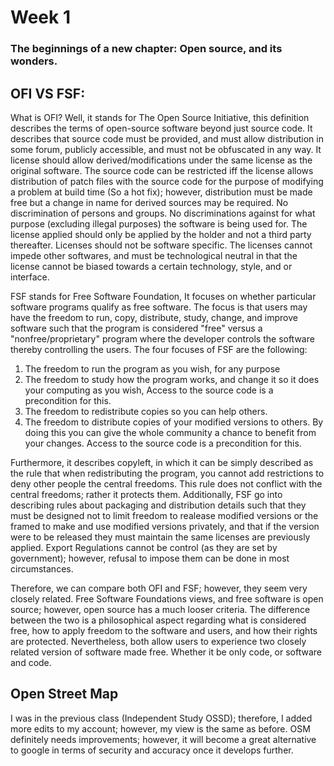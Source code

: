 # Week 1

### The beginnings of a new chapter: Open source, and its wonders.

## OFI VS FSF:

What is OFI? Well, it stands for The Open Source Initiative, this definition describes the terms of open-source software beyond just source code. It describes that source code must be provided, and must allow distribution in some forum, publicly accessible, and must not be obfuscated in any way. It license should allow derived/modifications under the same license as the original software. The source code can be restricted iff the license allows distribution of patch files with the source code for the purpose of modifying a problem at build time (So a hot fix); however, distribution must be made free but a change in name for derived sources may be required. No discrimination of persons and groups. No discriminations against for what purpose (excluding illegal purposes) the software is being used for. The license applied should only be applied by the holder and not a third party thereafter. Licenses should not be software specific. The licenses cannot impede other softwares, and must be technological neutral in that the license cannot be biased towards a certain technology, style, and or interface. 

FSF stands for Free Software Foundation, It focuses on whether particular software programs qualify as free software. The focus is that users may have the freedom to run, copy, distribute, study, change, and improve software such that the program is considered "free" versus a "nonfree/proprietary" program where the developer controls the software thereby controlling the users. The four focuses of FSF are the following: 
1) The freedom to run the program as you wish, for any purpose 
2) The freedom to study how the program works, and change it so it does your computing as you wish, Access to the source code is a precondition for this.
3) The freedom to redistribute copies so you can help others.
4) The freedom to distribute copies of your modified versions to others. By doing this you can give the whole community a chance to benefit from your changes. Access to the source code is a precondition for this.

Furthermore, it describes copyleft, in which it can be simply described as the rule that when redistributing the program, you cannot add restrictions to deny other people the central freedoms. This rule does not conflict with the central freedoms; rather it protects them.
Additionally, FSF go into describing rules about packaging and distribution details such that they must be designed not to limit freedom to realease modified versions or the framed to make and use modified versions privately, and that if the version were to be released they must maintain the same licenses are previously applied. Export Regulations cannot be control (as they are set by government); however, refusal to impose them can be done in most circumstances.

Therefore, we can compare both OFI and FSF; however, they seem very closely related. Free Software Foundations views, and free software is open source; however, open source has a much looser criteria. The difference between the two is a philosophical aspect regarding what is considered free, how to apply freedom to the software and users, and how their rights are protected. Nevertheless, both allow users to experience two closely related version of software made free. Whether it be only code, or software and code. 

## Open Street Map

I was in the previous class (Independent Study OSSD); therefore, I added more edits to my account; however, my view is the same as before. OSM definitely needs improvements; however, it will become a great alternative to google in terms of security and accuracy once it develops further.
